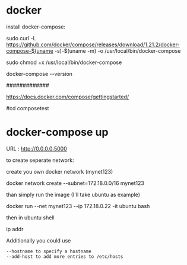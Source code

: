 # docker

install docker-compose:

 sudo curl -L https://github.com/docker/compose/releases/download/1.21.2/docker-compose-$(uname -s)-$(uname -m) -o /usr/local/bin/docker-compose
 
 sudo chmod +x /usr/local/bin/docker-compose
 
 docker-compose --version
 
 #############

https://docs.docker.com/compose/gettingstarted/

#cd composetest
# docker-compose up

URL :  http://0.0.0.0:5000





to create seperate network:

create you own docker network (mynet123)

docker network create --subnet=172.18.0.0/16 mynet123

than simply run the image (I'll take ubuntu as example)

docker run --net mynet123 --ip 172.18.0.22 -it ubuntu bash

then in ubuntu shell

ip addr

Additionally you could use

    --hostname to specify a hostname
    --add-host to add more entries to /etc/hosts
